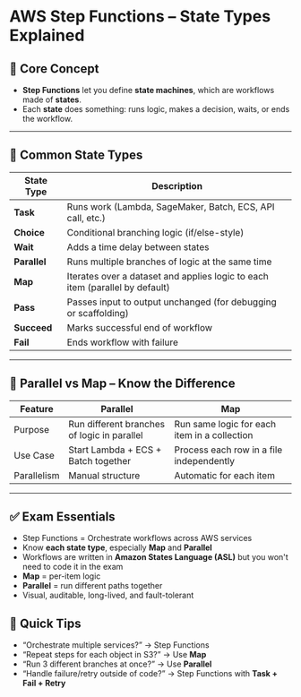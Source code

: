# AWS Step Functions – State Types Explained

## 🧠 Core Concept

- **Step Functions** let you define **state machines**, which are workflows made of **states**.
- Each **state** does something: runs logic, makes a decision, waits, or ends the workflow.

---

## 🧱 Common State Types

| State Type       | Description                                                                 |
|------------------|-----------------------------------------------------------------------------|
| **Task**         | Runs work (Lambda, SageMaker, Batch, ECS, API call, etc.)                   |
| **Choice**       | Conditional branching logic (if/else-style)                                 |
| **Wait**         | Adds a time delay between states                                            |
| **Parallel**     | Runs multiple branches of logic at the same time                            |
| **Map**          | Iterates over a dataset and applies logic to each item (parallel by default)|
| **Pass**         | Passes input to output unchanged (for debugging or scaffolding)             |
| **Succeed**      | Marks successful end of workflow                                            |
| **Fail**         | Ends workflow with failure                                                  |

---

## 🔀 Parallel vs Map – Know the Difference

| Feature      | **Parallel**                            | **Map**                                            |
|--------------|------------------------------------------|----------------------------------------------------|
| Purpose      | Run different branches of logic in parallel | Run same logic for each item in a collection        |
| Use Case     | Start Lambda + ECS + Batch together       | Process each row in a file independently            |
| Parallelism  | Manual structure                         | Automatic for each item                             |

---

## ✅ Exam Essentials

- Step Functions = Orchestrate workflows across AWS services
- Know **each state type**, especially **Map** and **Parallel**
- Workflows are written in **Amazon States Language (ASL)** but you won't need to code it in the exam
- **Map** = per-item logic  
- **Parallel** = run different paths together  
- Visual, auditable, long-lived, and fault-tolerant

## 🎯 Quick Tips

- “Orchestrate multiple services?” → Step Functions
- “Repeat steps for each object in S3?” → Use **Map**
- “Run 3 different branches at once?” → Use **Parallel**
- “Handle failure/retry outside of code?” → Step Functions with **Task + Fail + Retry**
